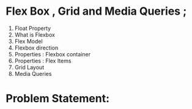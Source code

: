 # Flex Box , Grid and Media Queries ;

1. Float Property
2. What is Flexbox
3. Flex Model
4. Flexbox direction
5. Properties : Flexbox container
6. Properties : Flex Items
7. Grid Layout
8. Media Queries

# Problem Statement:
